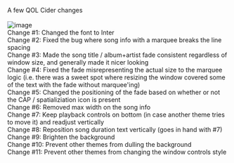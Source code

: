 A few QOL Cider changes<br>
<br>
![image](https://user-images.githubusercontent.com/23534814/170404118-1964d6e7-923f-4ebb-9941-173fad888865.png)
<br>
Change #1: Changed the font to Inter<br>
Change #2: Fixed the bug where song info with a marquee breaks the line spacing<br>
Change #3: Made the song title / album+artist fade consistent regardless of window size, and generally made it nicer looking<br>
Change #4: Fixed the fade misrepresenting the actual size to the marquee logic (i.e. there was a sweet spot where resizing the window covered some of the text with the fade without marquee'ing)<br>
Change #5: Changed the positioning of the fade based on whether or not the CAP / spatializiation icon is present<br>
Change #6: Removed max width on the song info<br>
Change #7: Keep playback controls on bottom (in case another theme tries to move it) and readjust vertically<br>
Change #8: Reposition song duration text vertically (goes in hand with #7)<br>
Change #9: Brighten the background<br>
Change #10: Prevent other themes from dulling the background<br>
Change #11: Prevent other themes from changing the window controls style<br>

